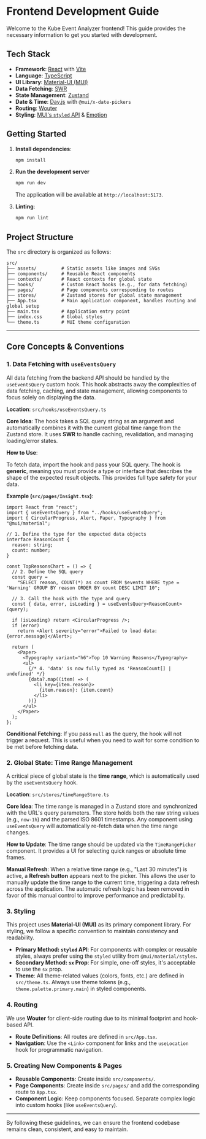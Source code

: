 # Frontend Development Guide

Welcome to the Kube Event Analyzer frontend! This guide provides the necessary information to get you started with development.

## Tech Stack

- **Framework**: [React](https://reactjs.org/) with [Vite](https://vitejs.dev/)
- **Language**: [TypeScript](https://www.typescriptlang.org/)
- **UI Library**: [Material-UI (MUI)](https://mui.com/)
- **Data Fetching**: [SWR](https://swr.vercel.app/)
- **State Management**: [Zustand](https://github.com/pmndrs/zustand)
- **Date & Time**: [Day.js](https://day.js.org/) with `@mui/x-date-pickers`
- **Routing**: [Wouter](https://github.com/molefrog/wouter)
- **Styling**: [MUI's `styled` API](https://mui.com/system/styled/) & [Emotion](https://emotion.sh/)

## Getting Started

1.  **Install dependencies**:
    ```bash
    npm install
    ```
2.  **Run the development server**

    ```bash
    npm run dev
    ```

    The application will be available at `http://localhost:5173`.

3.  **Linting**:
    ```bash
    npm run lint
    ```

## Project Structure

The `src` directory is organized as follows:

```
src/
├── assets/         # Static assets like images and SVGs
├── components/     # Reusable React components
├── contexts/       # React contexts for global state
├── hooks/          # Custom React hooks (e.g., for data fetching)
├── pages/          # Page components corresponding to routes
├── stores/         # Zustand stores for global state management
├── App.tsx         # Main application component, handles routing and global setup
├── main.tsx        # Application entry point
├── index.css       # Global styles
└── theme.ts        # MUI theme configuration
```

---

## Core Concepts & Conventions

### 1. Data Fetching with `useEventsQuery`

All data fetching from the backend API should be handled by the `useEventsQuery` custom hook. This hook abstracts away the complexities of data fetching, caching, and state management, allowing components to focus solely on displaying the data.

**Location**: `src/hooks/useEventsQuery.ts`

**Core Idea**: The hook takes a SQL query string as an argument and automatically combines it with the current global time range from the Zustand store. It uses **SWR** to handle caching, revalidation, and managing loading/error states.

**How to Use**:

To fetch data, import the hook and pass your SQL query. The hook is **generic**, meaning you must provide a type or interface that describes the shape of the expected result objects. This provides full type safety for your data.

**Example (`src/pages/Insight.tsx`)**:

```tsx
import React from "react";
import { useEventsQuery } from "../hooks/useEventsQuery";
import { CircularProgress, Alert, Paper, Typography } from "@mui/material";

// 1. Define the type for the expected data objects
interface ReasonCount {
  reason: string;
  count: number;
}

const TopReasonsChart = () => {
  // 2. Define the SQL query
  const query =
    "SELECT reason, COUNT(*) as count FROM $events WHERE type = 'Warning' GROUP BY reason ORDER BY count DESC LIMIT 10";

  // 3. Call the hook with the type and query
  const { data, error, isLoading } = useEventsQuery<ReasonCount>(query);

  if (isLoading) return <CircularProgress />;
  if (error)
    return <Alert severity="error">Failed to load data: {error.message}</Alert>;

  return (
    <Paper>
      <Typography variant="h6">Top 10 Warning Reasons</Typography>
      <ul>
        {/* 4. 'data' is now fully typed as 'ReasonCount[] | undefined' */}
        {data?.map((item) => (
          <li key={item.reason}>
            {item.reason}: {item.count}
          </li>
        ))}
      </ul>
    </Paper>
  );
};
```

**Conditional Fetching**: If you pass `null` as the query, the hook will not trigger a request. This is useful when you need to wait for some condition to be met before fetching data.

### 2. Global State: Time Range Management

A critical piece of global state is the **time range**, which is automatically used by the `useEventsQuery` hook.

**Location**: `src/stores/timeRangeStore.ts`

**Core Idea**: The time range is managed in a Zustand store and synchronized with the URL's query parameters. The store holds both the raw string values (e.g., `now-1h`) and the parsed ISO 8601 timestamps. Any component using `useEventsQuery` will automatically re-fetch data when the time range changes.

**How to Update**: The time range should be updated via the `TimeRangePicker` component. It provides a UI for selecting quick ranges or absolute time frames.

**Manual Refresh**: When a relative time range (e.g., "Last 30 minutes") is active, a **Refresh button** appears next to the picker. This allows the user to manually update the time range to the current time, triggering a data refresh across the application. The automatic refresh logic has been removed in favor of this manual control to improve performance and predictability.

### 3. Styling

This project uses **Material-UI (MUI)** as its primary component library. For styling, we follow a specific convention to maintain consistency and readability.

- **Primary Method: `styled` API**: For components with complex or reusable styles, always prefer using the `styled` utility from `@mui/material/styles`.
- **Secondary Method: `sx` Prop**: For simple, one-off styles, it's acceptable to use the `sx` prop.
- **Theme**: All theme-related values (colors, fonts, etc.) are defined in `src/theme.ts`. Always use theme tokens (e.g., `theme.palette.primary.main`) in styled components.

### 4. Routing

We use **Wouter** for client-side routing due to its minimal footprint and hook-based API.

- **Route Definitions**: All routes are defined in `src/App.tsx`.
- **Navigation**: Use the `<Link>` component for links and the `useLocation` hook for programmatic navigation.

### 5. Creating New Components & Pages

- **Reusable Components**: Create inside `src/components/`.
- **Page Components**: Create inside `src/pages/` and add the corresponding route to `App.tsx`.
- **Component Logic**: Keep components focused. Separate complex logic into custom hooks (like `useEventsQuery`).

---

By following these guidelines, we can ensure the frontend codebase remains clean, consistent, and easy to maintain.
